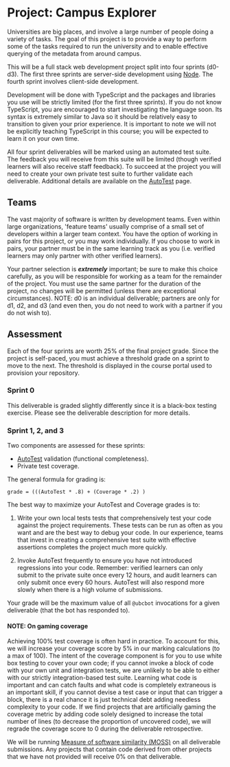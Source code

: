 # Project: Campus Explorer

Universities are big places, and involve a large number of people doing a variety of tasks. The goal of this project is to provide a way to perform some of the tasks required to run the university and to enable effective querying of the metadata from around campus.

This will be a full stack web development project split into four sprints (d0-d3). The first three sprints are server-side development using [Node](https://nodejs.org). The fourth sprint involves client-side development. 

Development will be done with TypeScript and the packages and libraries you use will be strictly limited (for the first three sprints). If you do not know TypeScript, you are encouraged to start investigating the language soon. Its syntax is extremely similar to Java so it should be relatively easy to transition to given your prior experience. It is important to note we will not be explicitly teaching TypeScript in this course; you will be expected to learn it on your own time.

All four sprint deliverables will be marked using an automated test suite. The feedback you will receive from this suite will be limited (though verified learners will also receive staff feedback). To succeed at the project you will need to create your own private test suite to further validate each deliverable. Additional details are available on the [AutoTest](AutoTest.md) page.

## Teams

The vast majority of software is written by development teams. Even within large organizations, 'feature teams' usually comprise of a small set of developers within a larger team context. You have the option of working in pairs for this project, or you may work individually. If you choose to work in pairs, your partner must be in the same learning track as you (i.e. verified learners may only partner with other verified learners).

Your partner selection is ***extremely*** important; be sure to make this choice carefully, as you will be responsible for working as a team for the remainder of the project. You must use the same partner for the duration of the project, no changes will be permitted (unless there are exceptional circumstances). NOTE: d0 is an individual deliverable; partners are only for d1, d2, and d3 (and even then, you do not need to work with a partner if you do not wish to).

## Assessment

Each of the four sprints are worth 25% of the final project grade. Since the project is self-paced, you must achieve a threshold grade on a sprint to move to the next. The threshold is displayed in the course portal used to provision your repository.

### Sprint 0

This deliverable is graded slightly differently since it is a black-box testing exercise. Please see the deliverable description for more details.

### Sprint 1, 2, and 3

Two components are assessed for these sprints:

* [AutoTest](AutoTest.md) validation (functional completeness).
* Private test coverage.

The general formula for grading is:

`grade = (((AutoTest * .8) + (Coverage * .2) )`

The best way to maximize your AutoTest and Coverage grades is to:

1. Write your own local tests tests that comprehensively test your code against the project requirements. These tests can be run as often as you want and are the best way to debug your code. In our experience, teams that invest in creating a comprehensive test suite with effective assertions completes the project much more quickly.

1. Invoke AutoTest frequently to ensure you have not introduced regressions into your code. Remember: verified learners can only submit to the private suite once every 12 hours, and audit learners can only submit once every 60 hours. AutoTest will also respond more slowly when there is a high volume of submissions.

Your grade will be the maximum value of all `@ubcbot` invocations for a given deliverable (that the bot has responded to).

#### NOTE: On gaming coverage

Achieving 100% test coverage is often hard in practice. To account for this, we will increase your coverage score by 5% in our marking calculations (to a max of 100). The intent of the coverage component is for you to use white box testing to cover your own code; if you cannot invoke a block of code with your own unit and integration tests, we are unlikely to be able to either with our strictly integration-based test suite. Learning what code is important and can catch faults and what code is completely extraneous is an important skill, if you cannot devise a test case or input that can trigger a block, there is a real chance it is just technical debt adding needless complexity to your code. If we find projects that are artificially gaming the coverage metric by adding code solely designed to increase the total number of lines (to decrease the proportion of uncovered code), we will regrade the coverage score to 0 during the deliverable retrospective.

We will be running [Measure of software similarity (MOSS)](https://theory.stanford.edu/~aiken/moss/) on all deliverable submissions. Any projects that contain code derived from other projects that we have not provided will receive 0% on that deliverable.


